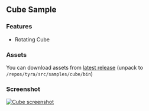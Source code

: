 
## Cube Sample

### Features

- Rotating Cube

### Assets
You can download assets from [latest release](https://github.com/h4570/tyra/releases/latest) (unpack to `/repos/tyra/src/samples/cube/bin`)

### Screenshot

[![Cube screenshot][Cube-screenshot]](#)  

[Cube-screenshot]:  http://apgcglz.cluster028.hosting.ovh.net/tyra/cube.gif
